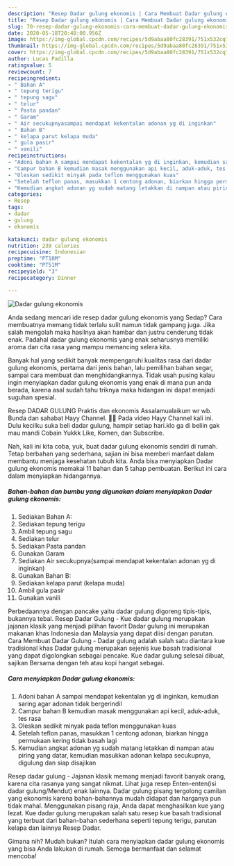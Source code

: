 ```yaml
---
description: "Resep Dadar gulung ekonomis | Cara Membuat Dadar gulung ekonomis Yang Enak Dan Mudah"
title: "Resep Dadar gulung ekonomis | Cara Membuat Dadar gulung ekonomis Yang Enak Dan Mudah"
slug: 70-resep-dadar-gulung-ekonomis-cara-membuat-dadar-gulung-ekonomis-yang-enak-dan-mudah
date: 2020-05-18T20:48:00.956Z
image: https://img-global.cpcdn.com/recipes/5d9abaa80fc28391/751x532cq70/dadar-gulung-ekonomis-foto-resep-utama.jpg
thumbnail: https://img-global.cpcdn.com/recipes/5d9abaa80fc28391/751x532cq70/dadar-gulung-ekonomis-foto-resep-utama.jpg
cover: https://img-global.cpcdn.com/recipes/5d9abaa80fc28391/751x532cq70/dadar-gulung-ekonomis-foto-resep-utama.jpg
author: Lucas Padilla
ratingvalue: 5
reviewcount: 7
recipeingredient:
- " Bahan A"
- " tepung terigu"
- " tepung sagu"
- " telur"
- " Pasta pandan"
- " Garam"
- " Air secukupnyasampai mendapat kekentalan adonan yg di inginkan"
- " Bahan B"
- " kelapa parut kelapa muda"
- " gula pasir"
- " vanili"
recipeinstructions:
- "Adoni bahan A sampai mendapat kekentalan yg di inginkan, kemudian saring agar adonan tidak bergerindil"
- "Campur bahan B kemudian masak menggunakan api kecil, aduk-aduk, tes rasa"
- "Oleskan sedikit minyak pada teflon menggunakan kuas"
- "Setelah teflon panas, masukkan 1 centong adonan, biarkan hingga permukaan kering tidak basah lagi"
- "Kemudian angkat adonan yg sudah matang letakkan di nampan atau piring yang datar, kemudian masukkan adonan kelapa secukupnya, digulung dan siap disajikan"
categories:
- Resep
tags:
- dadar
- gulung
- ekonomis

katakunci: dadar gulung ekonomis 
nutrition: 239 calories
recipecuisine: Indonesian
preptime: "PT18M"
cooktime: "PT51M"
recipeyield: "3"
recipecategory: Dinner

---
```



![Dadar gulung ekonomis](https://img-global.cpcdn.com/recipes/5d9abaa80fc28391/751x532cq70/dadar-gulung-ekonomis-foto-resep-utama.jpg)

Anda sedang mencari ide resep dadar gulung ekonomis yang Sedap? Cara membuatnya memang tidak terlalu sulit namun tidak gampang juga. Jika salah mengolah maka hasilnya akan hambar dan justru cenderung tidak enak. Padahal dadar gulung ekonomis yang enak seharusnya memiliki aroma dan cita rasa yang mampu memancing selera kita.

Banyak hal yang sedikit banyak mempengaruhi kualitas rasa dari dadar gulung ekonomis, pertama dari jenis bahan, lalu pemilihan bahan segar, sampai cara membuat dan menghidangkannya. Tidak usah pusing kalau ingin menyiapkan dadar gulung ekonomis yang enak di mana pun anda berada, karena asal sudah tahu triknya maka hidangan ini dapat menjadi suguhan spesial.

Resep DADAR GULUNG Praktis dan ekonomis Assalamualaikum wr wb. Bunda dan sahabat Hayy Channel. 👱‍♀ Pada video Hayy Channel kali ini. Dulu kecilku suka beli dadar gulung, hampir setiap hari.klo ga di beliin gak mau mandi Cobain Yukkk Like, Komen, dan Subscribe.


Nah, kali ini kita coba, yuk, buat dadar gulung ekonomis sendiri di rumah. Tetap berbahan yang sederhana, sajian ini bisa memberi manfaat dalam membantu menjaga kesehatan tubuh kita. Anda bisa menyiapkan Dadar gulung ekonomis memakai 11 bahan dan 5 tahap pembuatan. Berikut ini cara dalam menyiapkan hidangannya.

<!--inarticleads1-->

##### Bahan-bahan dan bumbu yang digunakan dalam menyiapkan Dadar gulung ekonomis:

1. Sediakan  Bahan A:
1. Sediakan  tepung terigu
1. Ambil  tepung sagu
1. Sediakan  telur
1. Sediakan  Pasta pandan
1. Gunakan  Garam
1. Sediakan  Air secukupnya(sampai mendapat kekentalan adonan yg di inginkan)
1. Gunakan  Bahan B:
1. Sediakan  kelapa parut (kelapa muda)
1. Ambil  gula pasir
1. Gunakan  vanili


Perbedaannya dengan pancake yaitu dadar gulung digoreng tipis-tipis, bukannya tebal. Resep Dadar Gulung - Kue dadar gulung merupakan jajanan klasik yang menjadi pilihan favorit Dadar gulung ini merupakan makanan khas Indonesia dan Malaysia yang dapat diisi dengan parutan. Cara Membuat Dadar Gulung - Dadar gulung adalah salah satu diantara kue tradisional khas Dadar gulung merupakan sejenis kue basah tradisional yang dapat digolongkan sebagai pencake. Kue dadar gulung selesai dibuat, sajikan Bersama dengan teh atau kopi hangat sebagai. 

<!--inarticleads2-->

##### Cara menyiapkan Dadar gulung ekonomis:

1. Adoni bahan A sampai mendapat kekentalan yg di inginkan, kemudian saring agar adonan tidak bergerindil
1. Campur bahan B kemudian masak menggunakan api kecil, aduk-aduk, tes rasa
1. Oleskan sedikit minyak pada teflon menggunakan kuas
1. Setelah teflon panas, masukkan 1 centong adonan, biarkan hingga permukaan kering tidak basah lagi
1. Kemudian angkat adonan yg sudah matang letakkan di nampan atau piring yang datar, kemudian masukkan adonan kelapa secukupnya, digulung dan siap disajikan


Resep dadar gulung - Jajanan klasik memang menjadi favorit banyak orang, karena cita rasanya yang sangat nikmat. Lihat juga resep Enten-enten(isi dadar gulung/Mendut) enak lainnya. Dadar gulung pisang tergolong camilan yang ekonomis karena bahan-bahannya mudah didapat dan harganya pun tidak mahal. Menggunakan pisang raja, Anda dapat menghasilkan kue yang lezat. Kue dadar gulung merupakan salah satu resep kue basah tradisional yang terbuat dari bahan-bahan sederhana seperti tepung terigu, parutan kelapa dan lainnya Resep Dadar. 

Gimana nih? Mudah bukan? Itulah cara menyiapkan dadar gulung ekonomis yang bisa Anda lakukan di rumah. Semoga bermanfaat dan selamat mencoba!
